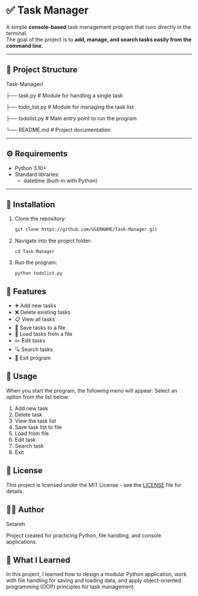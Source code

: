 # ✅ Task Manager

A simple **console-based** task management program that runs directly in the terminal.  
The goal of the project is to **add, manage, and search tasks easily from the command line**.

---

## 📂 Project Structure
Task-Manager/

├── task.py # Module for handling a single task

├── todo_list.py # Module for managing the task list

├── todolist.py # Main entry point to run the program

└── README.md # Project documentation

---

## ⚙️ Requirements
- Python 3.10+
- Standard libraries:
  - datetime (built-in with Python)
    
---

## 🚀 Installation
1. Clone the repository:
   ```bash
   git clone https://github.com/USERNAME/Task-Manager.git
    ```
2. Navigate into the project folder:
   ```
   cd Task-Manager
   ```
3. Run the program:
   ```
   python todolist.py
   ```
## 📝 Features

- ➕ Add new tasks
- ❌ Delete existing tasks
- 📋 View all tasks
- 💾 Save tasks to a file
- 📂 Load tasks from a file
- ✏️ Edit tasks
- 🔍 Search tasks
- 🚪 Exit program

## 📌 Usage

When you start the program, the following menu will appear:
Select an option from the list below: 

1. Add new task
2. Delete task
3. View the task list
4. Save task list to file
5. Load from file
6. Edit task
7. Search task
8. Exit

## 📄 License
This project is licensed under the MIT License - see the [LICENSE](LICENSE) file for details.

## 👩‍💻 Author

Setareh

Project created for practicing Python, file handling, and console applications.

## 📘 What I Learned
In this project, I learned how to design a modular Python application, work with file handling for saving and loading data, and apply object-oriented programming (OOP) principles for task management.
